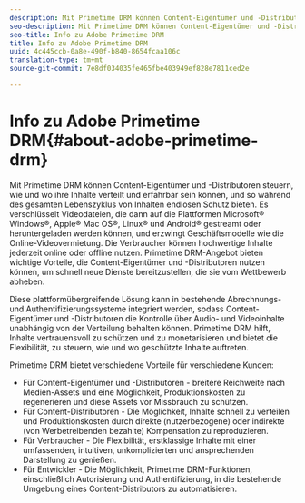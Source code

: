 ```yaml
---
description: Mit Primetime DRM können Content-Eigentümer und -Distributoren steuern, wie und wo ihre Inhalte verteilt und erfahrbar sein können, und so während des gesamten Lebenszyklus von Inhalten endlosen Schutz bieten. Es verschlüsselt Videodateien, die dann auf die Plattformen Microsoft® Windows®, Apple® Mac OS®, Linux® und Android® gestreamt oder heruntergeladen werden können, und erzwingt Geschäftsmodelle wie die Online-Videovermietung. Die Verbraucher können hochwertige Inhalte jederzeit online oder offline nutzen. Primetime DRM-Angebot bieten wichtige Vorteile, die Content-Eigentümer und -Distributoren nutzen können, um schnell neue Dienste bereitzustellen, die sie vom Wettbewerb abheben.
seo-description: Mit Primetime DRM können Content-Eigentümer und -Distributoren steuern, wie und wo ihre Inhalte verteilt und erfahrbar sein können, und so während des gesamten Lebenszyklus von Inhalten endlosen Schutz bieten. Es verschlüsselt Videodateien, die dann auf die Plattformen Microsoft® Windows®, Apple® Mac OS®, Linux® und Android® gestreamt oder heruntergeladen werden können, und erzwingt Geschäftsmodelle wie die Online-Videovermietung. Die Verbraucher können hochwertige Inhalte jederzeit online oder offline nutzen. Primetime DRM-Angebot bieten wichtige Vorteile, die Content-Eigentümer und -Distributoren nutzen können, um schnell neue Dienste bereitzustellen, die sie vom Wettbewerb abheben.
seo-title: Info zu Adobe Primetime DRM
title: Info zu Adobe Primetime DRM
uuid: 4c445ccb-0a8e-490f-b840-8654fcaa106c
translation-type: tm+mt
source-git-commit: 7e8df034035fe465fbe403949ef828e7811ced2e

---
```



# Info zu Adobe Primetime DRM{#about-adobe-primetime-drm}

Mit Primetime DRM können Content-Eigentümer und -Distributoren steuern, wie und wo ihre Inhalte verteilt und erfahrbar sein können, und so während des gesamten Lebenszyklus von Inhalten endlosen Schutz bieten. Es verschlüsselt Videodateien, die dann auf die Plattformen Microsoft® Windows®, Apple® Mac OS®, Linux® und Android® gestreamt oder heruntergeladen werden können, und erzwingt Geschäftsmodelle wie die Online-Videovermietung. Die Verbraucher können hochwertige Inhalte jederzeit online oder offline nutzen. Primetime DRM-Angebot bieten wichtige Vorteile, die Content-Eigentümer und -Distributoren nutzen können, um schnell neue Dienste bereitzustellen, die sie vom Wettbewerb abheben.

Diese plattformübergreifende Lösung kann in bestehende Abrechnungs- und Authentifizierungssysteme integriert werden, sodass Content-Eigentümer und -Distributoren die Kontrolle über Audio- und Videoinhalte unabhängig von der Verteilung behalten können. Primetime DRM hilft, Inhalte vertrauensvoll zu schützen und zu monetarisieren und bietet die Flexibilität, zu steuern, wie und wo geschützte Inhalte auftreten.

Primetime DRM bietet verschiedene Vorteile für verschiedene Kunden:

* Für Content-Eigentümer und -Distributoren - breitere Reichweite nach Medien-Assets und eine Möglichkeit, Produktionskosten zu regenerieren und diese Assets vor Missbrauch zu schützen.
* Für Content-Distributoren - Die Möglichkeit, Inhalte schnell zu verteilen und Produktionskosten durch direkte (nutzerbezogene) oder indirekte (von Werbetreibenden bezahlte) Kompensation zu reproduzieren.
* Für Verbraucher - Die Flexibilität, erstklassige Inhalte mit einer umfassenden, intuitiven, unkomplizierten und ansprechenden Darstellung zu genießen.
* Für Entwickler - Die Möglichkeit, Primetime DRM-Funktionen, einschließlich Autorisierung und Authentifizierung, in die bestehende Umgebung eines Content-Distributors zu automatisieren.

